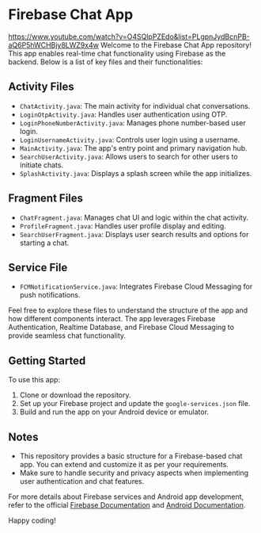# Firebase Chat App
https://www.youtube.com/watch?v=O4SQlpPZEdo&list=PLgpnJydBcnPB-aQ6P5hWCHBjy8LWZ9x4w
Welcome to the Firebase Chat App repository! This app enables real-time chat functionality using Firebase as the backend. Below is a list of key files and their functionalities:

## Activity Files

- `ChatActivity.java`: The main activity for individual chat conversations.
- `LoginOtpActivity.java`: Handles user authentication using OTP.
- `LoginPhoneNumberActivity.java`: Manages phone number-based user login.
- `LoginUsernameActivity.java`: Controls user login using a username.
- `MainActivity.java`: The app's entry point and primary navigation hub.
- `SearchUserActivity.java`: Allows users to search for other users to initiate chats.
- `SplashActivity.java`: Displays a splash screen while the app initializes.

## Fragment Files

- `ChatFragment.java`: Manages chat UI and logic within the chat activity.
- `ProfileFragment.java`: Handles user profile display and editing.
- `SearchUserFragment.java`: Displays user search results and options for starting a chat.

## Service File

- `FCMNotificationService.java`: Integrates Firebase Cloud Messaging for push notifications.

Feel free to explore these files to understand the structure of the app and how different components interact. The app leverages Firebase Authentication, Realtime Database, and Firebase Cloud Messaging to provide seamless chat functionality.

## Getting Started

To use this app:

1. Clone or download the repository.
2. Set up your Firebase project and update the `google-services.json` file.
3. Build and run the app on your Android device or emulator.

## Notes

- This repository provides a basic structure for a Firebase-based chat app. You can extend and customize it as per your requirements.
- Make sure to handle security and privacy aspects when implementing user authentication and chat features.

For more details about Firebase services and Android app development, refer to the official [Firebase Documentation](https://firebase.google.com/docs) and [Android Documentation](https://developer.android.com/docs).

Happy coding!
